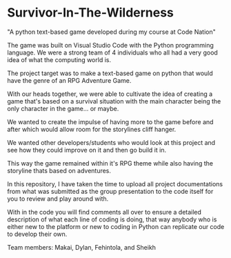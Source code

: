 # Survivor-In-The-Wilderness
"A python text-based game developed during my course at Code Nation"

The game was built on Visual Studio Code with the Python programming language.
We were a strong team of 4 individuals who all had a very good idea of what the computing world is.

The project target was to make a text-based game on python that would have the genre of an RPG Adventure Game.

With our heads together, we were able to cultivate the idea of creating a game that's based on a survival situation with the main character being the only character in the game... or maybe.

We wanted to create the impulse of having more to the game before and after which would allow room for the storylines cliff hanger.

We wanted other developers/students who would look at this project and see how they could improve on it and then go build it in. 

This way the game remained within it's RPG theme while also having the storyline thats based on adventures. 

In this repository, I have taken the time to upload all project documentations from what was submitted as the group presentation to the code itself for you to review and play around with. 

With in the code you will find comments all over to ensure a detailed description of what each line of coding is doing, that way anybody who is either new to the platform or new to coding in Python can replicate our code to develop their own. 

Team members:
Makai, Dylan, Fehintola, and Sheikh

